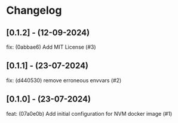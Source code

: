 # Changelog

## [0.1.2] - (12-09-2024)
fix: (0abbae6) Add MIT License (#3)

## [0.1.1] - (23-07-2024)
fix: (d440530) remove erroneous envvars (#2)

## [0.1.0] - (23-07-2024)
feat: (07a0e0b) Add initial configuration for NVM docker image (#1)
